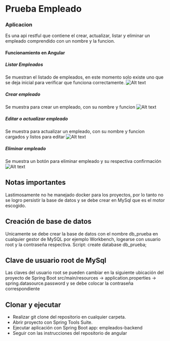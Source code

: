 # Prueba Empleado

### Aplicacion 

Es una api restful que contiene el crear, actualizar, listar y eliminar un empleado comprendido
con un nombre y la funcion.

#### Funcionamiento en Angular

##### Listar Empleados
Se muestran el listado de empleados, en este momento solo existe uno que se deja inicial para
verificar que funciona correctamente.
![Alt text](https://github.com/giovannymontero-creator/app-empleados/manual-img/listar.png "Listar empleados")

##### Crear empleado
Se muestra para crear un empleado, con su nombre y funcion
![Alt text](https://github.com/giovannymontero-creator/app-empleados/manual-img/Crear.png "Crear empleado")

##### Editar o actualizar empleado
Se muestra para actualizar un empleado, con su nombre y funcion cargados y listos para editar
![Alt text](https://github.com/giovannymontero-creator/app-empleados/manual-img/editar.png "Actualizar empleado")

##### Eliminar empleado
Se muestra un botón para eliminar empleado y su respectiva confirmación
![Alt text](https://github.com/giovannymontero-creator/app-empleados/manual-img/Confirmareliminar.png "Confirmacion Eliminar empleado")

## Notas importantes
Lastimosamente no he manejado docker para los proyectos, por lo tanto no se logro persistir la base
 de datos y se debe crear en MySql que es el motor escogido.

## Creación de base de datos
Unicamente se debe crear la base de datos con el nombre db_prueba en cualquier gestor de MySQL por ejemplo Workbench, logearse con usuario root y la contraseña respectiva.
 Script: create database db_prueba;

## Clave de usuario root de MySql
Las claves del usuario root se pueden cambiar en la siguiente ubicación del proyecto de Spring Boot
 src/main/resources -> application.properties -> spring.datasource.password
 y se debe colocar la contraseña correspondiente

## Clonar y ejecutar
- Realizar git clone del repositorio en cualquier carpeta.
- Abrir proyecto con Spring Tools Suite.
- Ejecutar aplicación con Spring Boot app: empleados-backend
- Seguir con las instrucciones del repositorio de angular
